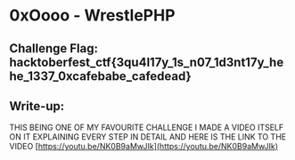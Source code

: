 # 0xOooo - WrestlePHP

## Challenge Flag: hacktoberfest_ctf{3qu4l17y_1s_n07_1d3nt17y_hehe_1337_0xcafebabe_cafedead}

## Write-up:

THIS BEING ONE OF MY FAVOURITE CHALLENGE I MADE A VIDEO ITSELF ON IT EXPLAINING EVERY STEP IN DETAIL AND HERE IS THE LINK TO THE VIDEO
[https://youtu.be/NK0B9aMwJIk](https://youtu.be/NK0B9aMwJIk)
